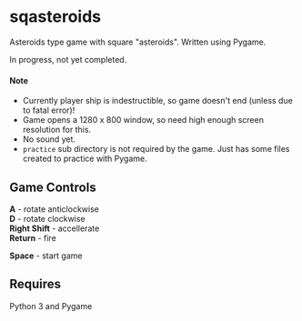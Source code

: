 # sqasteroids
Asteroids type game with square "asteroids".
Written using Pygame.    
    
In progress, not yet completed.

#### Note
- Currently player ship is indestructible, so game doesn't end
(unless due to fatal error)!
- Game opens a 1280 x 800 window, so need high enough screen resolution for this.
- No sound yet.
- `practice` sub directory is not required by the game. Just has some files created to practice with Pygame.

## Game Controls

**A** - rotate anticlockwise    
**D** - rotate clockwise   
**Right Shift** - accellerate    
**Return** - fire

**Space** - start game




## Requires
Python 3 and Pygame
